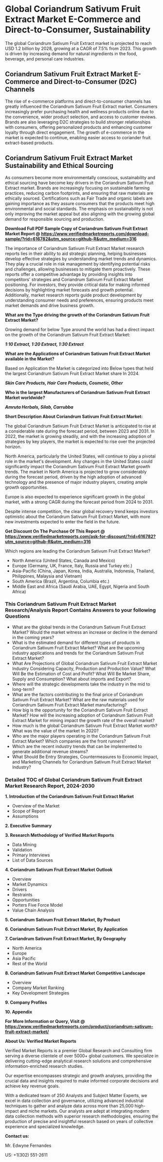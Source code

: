 <h1>Global Coriandrum Sativum Fruit Extract Market E-Commerce and Direct-to-Consumer, Sustainability</h1><p class=""><p>The global Coriandrum Sativum Fruit Extract market is projected to reach USD 1.2 billion by 2028, growing at a CAGR of 7.5% from 2023. This growth is driven by increasing demand for natural ingredients in the food, beverage, and personal care industries.</p><h2>Coriandrum Sativum Fruit Extract Market E-Commerce and Direct-to-Consumer (D2C) Channels</h2><p>The rise of e-commerce platforms and direct-to-consumer channels has greatly influenced the Coriandrum Sativum Fruit Extract market. Consumers increasingly prefer purchasing health and wellness products online due to the convenience, wider product selection, and access to customer reviews. Brands are also leveraging D2C strategies to build stronger relationships with consumers, offering personalized products and enhancing customer loyalty through direct engagement. The growth of e-commerce in the market is expected to continue, enabling easier access to coriander fruit extract-based products.</p><h2>Coriandrum Sativum Fruit Extract Market Sustainability and Ethical Sourcing</h2><p>As consumers become more environmentally conscious, sustainability and ethical sourcing have become key drivers in the Coriandrum Sativum Fruit Extract market. Brands are increasingly focusing on sustainable farming practices, reducing carbon footprints, and ensuring that raw materials are ethically sourced. Certifications such as Fair Trade and organic labels are gaining importance as they assure consumers that the products meet high environmental and social standards. The emphasis on sustainability is not only improving the market appeal but also aligning with the growing global demand for responsible sourcing and production.</p></p><p class=""><strong>Download Full PDF Sample Copy of Coriandrum Sativum Fruit Extract Market Report @ <a href="https://www.verifiedmarketreports.com/download-sample/?rid=616782&utm_source=github-R&utm_medium=316" target="_blank">https://www.verifiedmarketreports.com/download-sample/?rid=616782&utm_source=github-R&utm_medium=316</a></strong></p><p>The importance of&nbsp;Coriandrum Sativum Fruit Extract Market research reports lies in their ability to aid strategic planning, helping businesses develop effective strategies by understanding market trends and dynamics. They play a crucial role in risk management by identifying potential risks and challenges, allowing businesses to mitigate them proactively. These reports offer a competitive advantage by providing insights into competitors' strategies and Coriandrum Sativum Fruit Extract Market positioning. For investors, they provide critical data for making informed decisions by highlighting market forecasts and growth potential. Additionally, market research reports guide product development by understanding consumer needs and preferences, ensuring products meet market demands and drive business growth.</p><p><strong>What are the&nbsp;Type driving the growth of the Coriandrum Sativum Fruit Extract Market?</strong></p><p id="" class="">Growing demand for below Type around the world has had a direct impact on the growth of the Coriandrum Sativum Fruit Extract Market:</p><p class=""><em><strong>1:10 Extract, 1:20 Extract, 1:30 Extract</strong></em></p><p class=""><strong>What are the&nbsp;Applications&nbsp;of Coriandrum Sativum Fruit Extract Market available in the Market?</strong></p><p id="" class="">Based on Application the Market is categorized into Below types that held the largest Coriandrum Sativum Fruit Extract Market share In 2024.</p><p class=""><em><strong>Skin Care Products, Hair Care Products, Cosmetic, Other</strong></em></p><p class=""><strong>Who is the largest Manufacturers of Coriandrum Sativum Fruit Extract Market worldwide?</strong></p><p><em><strong>Amruta Herbals, Silab, Carrubba</strong></em></p><p id="" class=""><strong>Short Description About Coriandrum Sativum Fruit Extract Market:</strong></p><p>The global Coriandrum Sativum Fruit Extract Market is anticipated to rise at a considerable rate during the forecast period, between 2023 and 2031. In 2022, the market is growing steadily, and with the increasing adoption of strategies by key players, the market is expected to rise over the projected horizon.</p><p>North America, particularly the United States, will continue to play a pivotal role in the market's development. Any changes in the United States could significantly impact the Coriandrum Sativum Fruit Extract Market growth trends. The market in North America is projected to grow considerably during the forecast period, driven by the high adoption of advanced technology and the presence of major industry players, creating ample growth opportunities.</p><p>Europe is also expected to experience significant growth in the global market, with a strong CAGR during the forecast period from 2024 to 2031.</p><p>Despite intense competition, the clear global recovery trend keeps investors optimistic about the Coriandrum Sativum Fruit Extract Market, with more new investments expected to enter the field in the future.</p><p id="" class=""><strong>Get Discount On The Purchase Of This Report @ <a href="https://www.verifiedmarketreports.com/ask-for-discount/?rid=616782?utm_source=github-R&utm_medium=316" target="_blank">https://www.verifiedmarketreports.com/ask-for-discount/?rid=616782?utm_source=github-R&utm_medium=316</a></strong></p><p class="">Which regions are leading the Coriandrum Sativum Fruit Extract Market?</p><ul><li>North America (United States, Canada and Mexico)</li><li>Europe (Germany, UK, France, Italy, Russia and Turkey etc.)</li><li>Asia-Pacific (China, Japan, Korea, India, Australia, Indonesia, Thailand, Philippines, Malaysia and Vietnam)</li><li>South America (Brazil, Argentina, Columbia etc.)</li><li>Middle East and Africa (Saudi Arabia, UAE, Egypt, Nigeria and South Africa)</li></ul><h3 id="" class="">This Coriandrum Sativum Fruit Extract Market Research/Analysis Report Contains Answers to your following Questions</h3><ul><li>What are the global trends in the Coriandrum Sativum Fruit Extract Market? Would the market witness an increase or decline in the demand in the coming years?</li><li>What is the estimated demand for different types of products in Coriandrum Sativum Fruit Extract Market? What are the upcoming industry applications and trends for the Coriandrum Sativum Fruit Extract Market?</li><li>What Are Projections of Global Coriandrum Sativum Fruit Extract Market Industry Considering Capacity, Production and Production Value? What Will Be the Estimation of Cost and Profit? What Will Be Market Share, Supply and Consumption? What about imports and Export?</li><li>Where will the strategic developments take the industry in the mid to long-term?</li><li>What are the factors contributing to the final price of Coriandrum Sativum Fruit Extract Market? What are the raw materials used for Coriandrum Sativum Fruit Extract Market manufacturing?</li><li>How big is the opportunity for the Coriandrum Sativum Fruit Extract Market? How will the increasing adoption of Coriandrum Sativum Fruit Extract Market for mining impact the growth rate of the overall market?</li><li>How much is the global Coriandrum Sativum Fruit Extract Market worth? What was the value of the market In 2020?</li><li>Who are the major players operating in the Coriandrum Sativum Fruit Extract Market? Which companies are the front runners?</li><li>Which are the recent industry trends that can be implemented to generate additional revenue streams?</li><li>What Should Be Entry Strategies, Countermeasures to Economic Impact, and Marketing Channels for Coriandrum Sativum Fruit Extract Market Industry?</li></ul><h3 id="" class="">Detailed TOC of Global Coriandrum Sativum Fruit Extract Market Research Report, 2024-2030</h3><p id="" class=""><strong>1. Introduction of the Coriandrum Sativum Fruit Extract Market</strong></p><ul><li>Overview of the Market</li><li>Scope of Report</li><li>Assumptions</li></ul><p id="" class=""><strong>2. Executive Summary</strong></p><p id="" class=""><strong>3. Research Methodology of Verified Market Reports</strong></p><ul><li>Data Mining</li><li>Validation</li><li>Primary Interviews</li><li>List of Data Sources</li></ul><p id="" class=""><strong>4. Coriandrum Sativum Fruit Extract Market Outlook</strong></p><ul><li>Overview</li><li>Market Dynamics</li><li>Drivers</li><li>Restraints</li><li>Opportunities</li><li>Porters Five Force Model</li><li>Value Chain Analysis</li></ul><p id="" class=""><strong>5. Coriandrum Sativum Fruit Extract Market, By Product</strong></p><p id="" class=""><strong>6. Coriandrum Sativum Fruit Extract Market, By Application</strong></p><p id="" class=""><strong>7. Coriandrum Sativum Fruit Extract Market, By Geography</strong></p><ul><li>North America</li><li>Europe</li><li>Asia Pacific</li><li>Rest of the World</li></ul><p id="" class=""><strong>8. Coriandrum Sativum Fruit Extract Market Competitive Landscape</strong></p><ul><li>Overview</li><li>Company Market Ranking</li><li>Key Development Strategies</li></ul><p id="" class=""><strong>9. Company Profiles</strong></p><p id="" class=""><strong>10. Appendix</strong></p><p id="" class=""><strong>For More Information or Query, Visit @ <a href="https://www.verifiedmarketreports.com/product/coriandrum-sativum-fruit-extract-market/" target="_blank">https://www.verifiedmarketreports.com/product/coriandrum-sativum-fruit-extract-market/</a></strong></p><p id="" class=""><strong>About Us: Verified Market Reports</strong></p><p id="" class="">Verified Market Reports is a premier Global Research and Consulting firm serving a diverse clientele of over 5000+ global customers. We specialize in delivering cutting-edge analytical research solutions and comprehensive information-enriched research studies.</p><p id="" class="">Our expertise encompasses strategic and growth analyses, providing the crucial data and insights required to make informed corporate decisions and achieve key revenue goals.</p><p id="" class="">With a dedicated team of 250 Analysts and Subject Matter Experts, we excel in data collection and governance, utilizing advanced industrial techniques to gather and analyze data across more than 25,000 high-impact and niche markets. Our analysts are adept at integrating modern data collection methods with superior research methodologies, ensuring the production of precise and insightful research based on years of collective experience and specialized knowledge.</p><p id="" class=""><strong>Contact us:</strong></p><p id="" class="">Mr. Edwyne Fernandes</p><p id="" class="">US: +1(302) 551-2611</p>